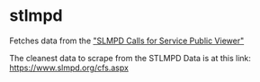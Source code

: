 # stlmpd

Fetches data from the ["SLMPD Calls for Service Public Viewer"
](https://www.slmpd.org/cfs.shtml)

The cleanest data to scrape from the STLMPD Data is at this link: https://www.slmpd.org/cfs.aspx 
